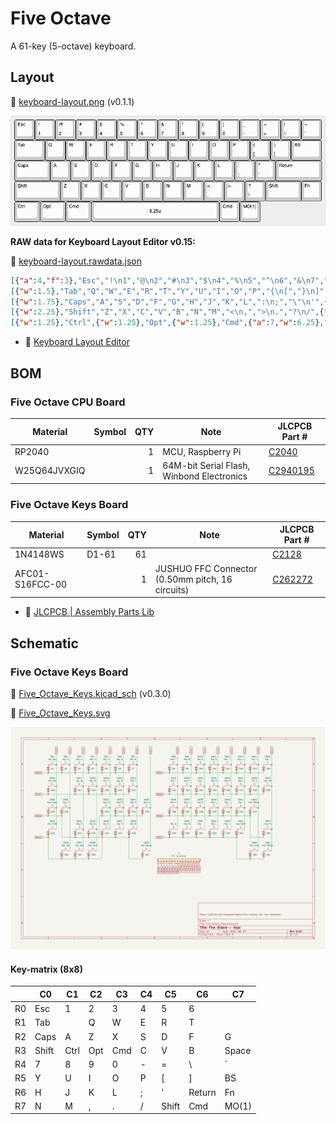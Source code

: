 # Five Octave

A 61-key (5-octave) keyboard.

## Layout

📄 [keyboard-layout.png](layout/keyboard-layout.png) (v0.1.1)

![keyboard layout](layout/keyboard-layout.png)

**RAW data for Keyboard Layout Editor v0.15:**

📄 [keyboard-layout.rawdata.json](layout/keyboard-layout.rawdata.json)

```json
[{"a":4,"f":3},"Esc","!\n1","@\n2","#\n3","$\n4","%\n5","^\n6","&\n7","*\n8","(\n9",")\n0","_\n-","+\n=","|\n\\","~\n`"],
[{"w":1.5},"Tab","Q","W","E","R","T","Y","U","I","O","P","{\n[","}\n]",{"w":1.5},"BS"],
[{"w":1.75},"Caps","A","S","D","F","G","H","J","K","L",":\n;","\"\n'",{"w":2.25},"Return"],
[{"w":2.25},"Shift","Z","X","C","V","B","N","M","<\n,",">\n.","?\n/",{"w":1.75},"Shift","Fn"],
[{"w":1.25},"Ctrl",{"w":1.25},"Opt",{"w":1.25},"Cmd",{"a":7,"w":6.25},"6.25u",{"a":4},"Cmd","MO(1)"]
```

- 🔗 [Keyboard Layout Editor](http://www.keyboard-layout-editor.com/)

## BOM

### Five Octave CPU Board

| Material | Symbol | QTY | Note | JLCPCB Part # |
|-|-|-:|-|-|
| RP2040 | | 1 | MCU, Raspberry Pi | [C2040](https://jlcpcb.com/partdetail/RaspberryPi-RP2040/C2040) |
| W25Q64JVXGIQ | | 1 | 64M-bit Serial Flash, Winbond Electronics | [C2940195](https://jlcpcb.com/partdetail/WinbondElec-W25Q64JVXGIQ/C2940195) |

### Five Octave Keys Board

| Material | Symbol | QTY | Note | JLCPCB Part # |
|-|-|-:|-|-|
| 1N4148WS | D1-61 | 61 | | [C2128](https://jlcpcb.com/partdetail/2485-1N4148WS/C2128) |
| AFC01-S16FCC-00 | | 1 | JUSHUO FFC Connector (0.50mm pitch, 16 circuits) | [C262272](https://jlcpcb.com/partdetail/Jushuo-AFC01_S16FCC00/C262272) |

- 🔗 [JLCPCB | Assembly Parts Lib](https://jlcpcb.com/parts)

## Schematic

### Five Octave Keys Board

📄 [Five_Octave_Keys.kicad_sch](electronics/Five_Octave_Keys/Five_Octave_Keys.kicad_sch) (v0.3.0)

📄 [Five_Octave_Keys.svg](electronics/Five_Octave_Keys/Five_Octave_Keys.svg)

![schematic svg](electronics/Five_Octave_Keys/Five_Octave_Keys.svg)

#### Key-matrix (8x8)

|    | C0    | C1   | C2  | C3  | C4 | C5    | C6     | C7    |
|----|-------|------|-----|-----|----|-------|--------|-------|
| R0 | Esc   | 1    | 2   | 3   | 4  | 5     | 6      |       |
| R1 | Tab   |      | Q   | W   | E  | R     | T      |       |
| R2 | Caps  | A    | Z   | X   | S  | D     | F      | G     | 
| R3 | Shift | Ctrl | Opt | Cmd | C  | V     | B      | Space |
| R4 | 7     | 8    | 9   | 0   | -  | =     | \      | `     |
| R5 | Y     | U    | I   | O   | P  | [     | ]      | BS    |
| R6 | H     | J    | K   | L   | ;  | '     | Return | Fn    |
| R7 | N     | M    | ,   | .   | /  | Shift | Cmd    | MO(1) | 
